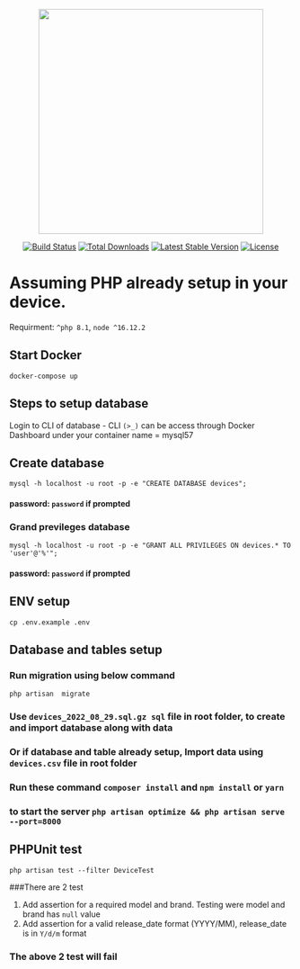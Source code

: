 <p align="center"><a href="https://laravel.com" target="_blank"><img src="https://raw.githubusercontent.com/laravel/art/master/logo-lockup/5%20SVG/2%20CMYK/1%20Full%20Color/laravel-logolockup-cmyk-red.svg" width="400"></a></p>

<p align="center">
<a href="https://travis-ci.org/laravel/framework"><img src="https://travis-ci.org/laravel/framework.svg" alt="Build Status"></a>
<a href="https://packagist.org/packages/laravel/framework"><img src="https://img.shields.io/packagist/dt/laravel/framework" alt="Total Downloads"></a>
<a href="https://packagist.org/packages/laravel/framework"><img src="https://img.shields.io/packagist/v/laravel/framework" alt="Latest Stable Version"></a>
<a href="https://packagist.org/packages/laravel/framework"><img src="https://img.shields.io/packagist/l/laravel/framework" alt="License"></a>
</p>

# Assuming PHP already setup in your device.
Requirment: `^php 8.1`, `node ^16.12.2`

## Start Docker
   `docker-compose up`

## Steps to setup database
Login to CLI of database - CLI `(>_)` can be access through Docker Dashboard under your container name = mysql57

## Create database
`mysql -h localhost -u root -p -e "CREATE DATABASE devices";`
#### password: `password` if prompted

### Grand previleges database
`mysql -h localhost -u root -p -e "GRANT ALL PRIVILEGES ON devices.* TO 'user'@'%'";`
#### password: `password` if prompted

## ENV setup
   `cp .env.example .env`

## Database and tables setup
### Run migration using below command
   `php artisan  migrate`

### Use `devices_2022_08_29.sql.gz sql` file in root folder, to create and import database along with data
### Or if database and table already setup, Import data using `devices.csv` file in root folder 

### Run these command `composer install` and `npm install` or `yarn`

### to start the server `php artisan optimize && php artisan serve --port=8000`

## PHPUnit test
`php artisan test --filter DeviceTest`

###There are 2 test 
1. Add assertion for a required model and brand. Testing were model and brand has `null` value
2. Add assertion for a valid release_date format (YYYY/MM), release_date is in `Y/d/m` format

### The above 2 test will fail
